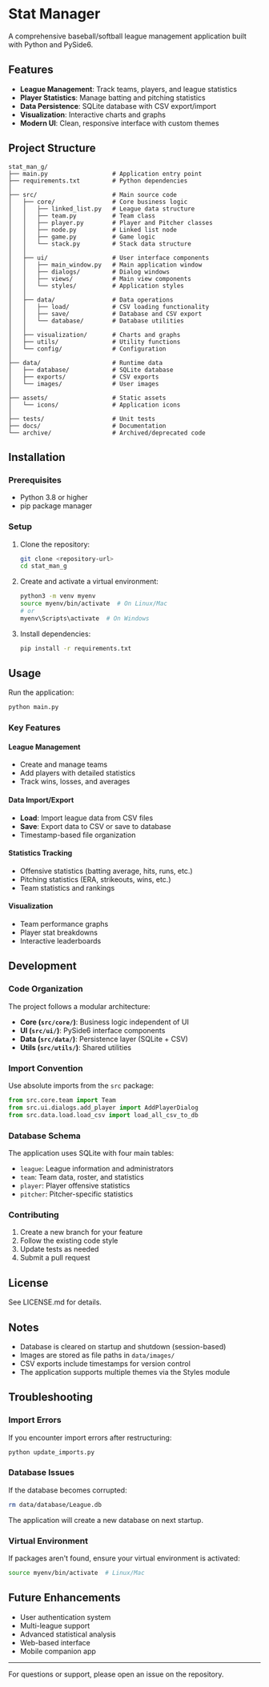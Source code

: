 # Stat Manager

A comprehensive baseball/softball league management application built with Python and PySide6.

## Features

- **League Management**: Track teams, players, and league statistics
- **Player Statistics**: Manage batting and pitching statistics
- **Data Persistence**: SQLite database with CSV export/import
- **Visualization**: Interactive charts and graphs
- **Modern UI**: Clean, responsive interface with custom themes

## Project Structure

```
stat_man_g/
├── main.py                  # Application entry point
├── requirements.txt         # Python dependencies
│
├── src/                     # Main source code
│   ├── core/                # Core business logic
│   │   ├── linked_list.py   # League data structure
│   │   ├── team.py          # Team class
│   │   ├── player.py        # Player and Pitcher classes
│   │   ├── node.py          # Linked list node
│   │   ├── game.py          # Game logic
│   │   └── stack.py         # Stack data structure
│   │
│   ├── ui/                  # User interface components
│   │   ├── main_window.py   # Main application window
│   │   ├── dialogs/         # Dialog windows
│   │   ├── views/           # Main view components
│   │   └── styles/          # Application styles
│   │
│   ├── data/                # Data operations
│   │   ├── load/            # CSV loading functionality
│   │   ├── save/            # Database and CSV export
│   │   └── database/        # Database utilities
│   │
│   ├── visualization/       # Charts and graphs
│   ├── utils/               # Utility functions
│   └── config/              # Configuration
│
├── data/                    # Runtime data
│   ├── database/            # SQLite database
│   ├── exports/             # CSV exports
│   └── images/              # User images
│
├── assets/                  # Static assets
│   └── icons/               # Application icons
│
├── tests/                   # Unit tests
├── docs/                    # Documentation
└── archive/                 # Archived/deprecated code
```

## Installation

### Prerequisites

- Python 3.8 or higher
- pip package manager

### Setup

1. Clone the repository:
   ```bash
   git clone <repository-url>
   cd stat_man_g
   ```

2. Create and activate a virtual environment:
   ```bash
   python3 -m venv myenv
   source myenv/bin/activate  # On Linux/Mac
   # or
   myenv\Scripts\activate  # On Windows
   ```

3. Install dependencies:
   ```bash
   pip install -r requirements.txt
   ```

## Usage

Run the application:
```bash
python main.py
```

### Key Features

#### League Management
- Create and manage teams
- Add players with detailed statistics
- Track wins, losses, and averages

#### Data Import/Export
- **Load**: Import league data from CSV files
- **Save**: Export data to CSV or save to database
- Timestamp-based file organization

#### Statistics Tracking
- Offensive statistics (batting average, hits, runs, etc.)
- Pitching statistics (ERA, strikeouts, wins, etc.)
- Team statistics and rankings

#### Visualization
- Team performance graphs
- Player stat breakdowns
- Interactive leaderboards

## Development

### Code Organization

The project follows a modular architecture:

- **Core (`src/core/`)**: Business logic independent of UI
- **UI (`src/ui/`)**: PySide6 interface components
- **Data (`src/data/`)**: Persistence layer (SQLite + CSV)
- **Utils (`src/utils/`)**: Shared utilities

### Import Convention

Use absolute imports from the `src` package:
```python
from src.core.team import Team
from src.ui.dialogs.add_player import AddPlayerDialog
from src.data.load.load_csv import load_all_csv_to_db
```

### Database Schema

The application uses SQLite with four main tables:
- `league`: League information and administrators
- `team`: Team data, roster, and statistics
- `player`: Player offensive statistics
- `pitcher`: Pitcher-specific statistics

### Contributing

1. Create a new branch for your feature
2. Follow the existing code style
3. Update tests as needed
4. Submit a pull request

## License

See LICENSE.md for details.

## Notes

- Database is cleared on startup and shutdown (session-based)
- Images are stored as file paths in `data/images/`
- CSV exports include timestamps for version control
- The application supports multiple themes via the Styles module

## Troubleshooting

### Import Errors
If you encounter import errors after restructuring:
```bash
python update_imports.py
```

### Database Issues
If the database becomes corrupted:
```bash
rm data/database/League.db
```
The application will create a new database on next startup.

### Virtual Environment
If packages aren't found, ensure your virtual environment is activated:
```bash
source myenv/bin/activate  # Linux/Mac
```

## Future Enhancements

- User authentication system
- Multi-league support
- Advanced statistical analysis
- Web-based interface
- Mobile companion app

---

For questions or support, please open an issue on the repository.

